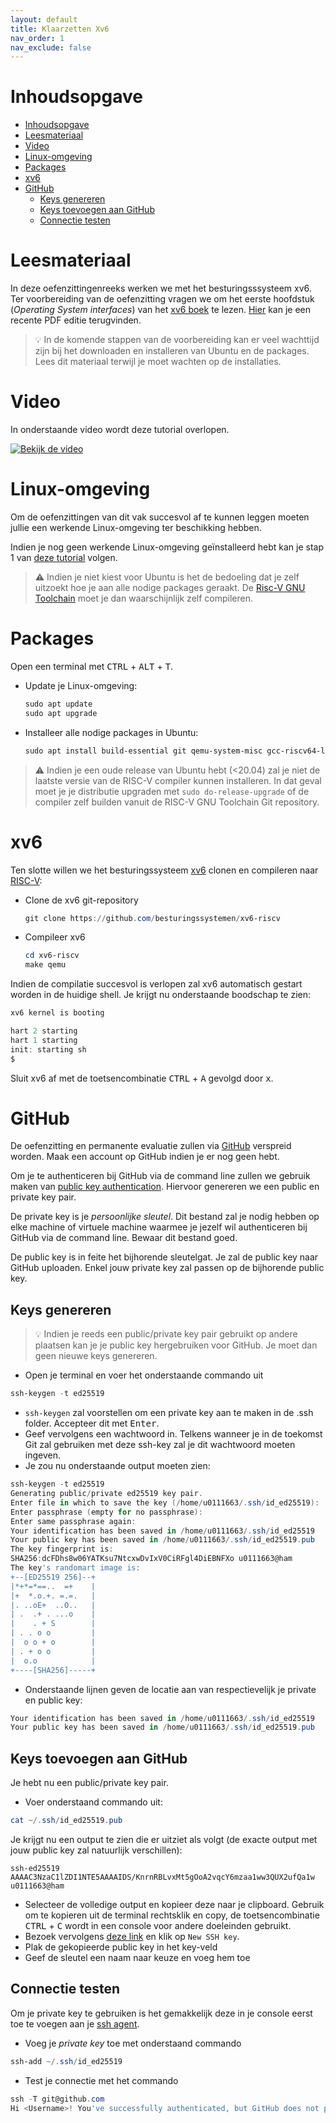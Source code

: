 ```yaml
---
layout: default
title: Klaarzetten Xv6
nav_order: 1
nav_exclude: false
---
```


# Inhoudsopgave

- [Inhoudsopgave](#inhoudsopgave)
- [Leesmateriaal](#leesmateriaal)
- [Video](#video)
- [Linux-omgeving](#linux-omgeving)
- [Packages](#packages)
- [xv6](#xv6)
- [GitHub](#github)
  - [Keys genereren](#keys-genereren)
  - [Keys toevoegen aan GitHub](#keys-toevoegen-aan-github)
  - [Connectie testen](#connectie-testen)

# Leesmateriaal

In deze oefenzittingenreeks werken we met het besturingsssysteem xv6.
Ter voorbereiding van de oefenzitting vragen we om het eerste hoofdstuk (*Operating System interfaces*) van het [xv6 boek](https://github.com/besturingssystemen/xv6-riscv-book) te lezen.
[Hier](https://github.com/besturingssystemen/xv6-riscv-book/releases/latest/download/book.pdf) kan je een recente PDF editie terugvinden.

> :bulb: In de komende stappen van de voorbereiding kan er veel wachttijd zijn bij het downloaden en installeren van Ubuntu en de packages. Lees dit materiaal terwijl je moet wachten op de installaties.

# Video

In onderstaande video wordt deze tutorial overlopen.

[![Bekijk de video](https://img.youtube.com/vi/vjJW36_q_sg/hqdefault.jpg)](https://youtu.be/vjJW36_q_sg)

# Linux-omgeving

Om de oefenzittingen van dit vak succesvol af te kunnen leggen moeten jullie een werkende Linux-omgeving ter beschikking hebben.

Indien je nog geen werkende Linux-omgeving geïnstalleerd hebt kan je stap 1 van [deze tutorial](https://github.com/informaticawerktuigen/klaarzetten-werkomgeving) volgen.

> :warning: Indien je niet kiest voor Ubuntu is het de bedoeling dat je zelf uitzoekt hoe je aan alle nodige packages geraakt. De [Risc-V GNU Toolchain](https://github.com/riscv/riscv-gnu-toolchain) moet je dan waarschijnlijk zelf compileren.

# Packages

Open een terminal met <kbd>CTRL</kbd> + <kbd>ALT</kbd> + <kbd>T</kbd>.

* Update je Linux-omgeving:

    ```PowerShell
    sudo apt update
    sudo apt upgrade
    ```

* Installeer alle nodige packages in Ubuntu:

    ```PowerShell
    sudo apt install build-essential git qemu-system-misc gcc-riscv64-linux-gnu 
    ```

> :warning: Indien je een oude release van Ubuntu hebt (<20.04) zal je niet de laatste versie van de RISC-V compiler kunnen installeren. In dat geval moet je je distributie upgraden met ```sudo do-release-upgrade``` of de compiler zelf builden vanuit de RISC-V GNU Toolchain Git repository.

# xv6

Ten slotte willen we het besturingssysteem [xv6](https://github.com/besturingssystemen/xv6-riscv) clonen en compileren naar [RISC-V](https://riscv.org/):

* Clone de xv6 git-repository

    ```PowerShell
    git clone https://github.com/besturingssystemen/xv6-riscv
    ```

* Compileer xv6

    ```PowerShell
    cd xv6-riscv
    make qemu
    ```

Indien de compilatie succesvol is verlopen zal xv6 automatisch gestart worden in de huidige shell. Je krijgt nu onderstaande boodschap te zien:

```PowerShell
xv6 kernel is booting

hart 2 starting
hart 1 starting
init: starting sh
$ 
```

Sluit xv6 af met de toetsencombinatie <kbd>CTRL</kbd> + <kbd>A</kbd> gevolgd door <kbd>x</kbd>.

# GitHub

De oefenzitting en permanente evaluatie zullen via [GitHub](https://github.com/) verspreid worden.
Maak een account op GitHub indien je er nog geen hebt.

Om je te authenticeren bij GitHub via de command line zullen we gebruik maken van [public key authentication](https://www.ssh.com/academy/ssh/public-key-authentication).
Hiervoor genereren we een public en private key pair.

De private key is je *persoonlijke sleutel*.
Dit bestand zal je nodig hebben op elke machine of virtuele machine waarmee je jezelf wil authenticeren bij GitHub via de command line.
Bewaar dit bestand goed.

De public key is in feite het bijhorende sleutelgat.
Je zal de public key naar GitHub uploaden.
Enkel jouw private key zal passen op de bijhorende public key.

## Keys genereren

> :bulb: Indien je reeds een public/private key pair gebruikt op andere plaatsen kan je je public key hergebruiken voor GitHub.
> Je moet dan geen nieuwe keys genereren.

* Open je terminal en voer het onderstaande commando uit

```PowerShell
ssh-keygen -t ed25519
```

* ```ssh-keygen``` zal voorstellen om een private key aan te maken in de .ssh folder. Accepteer dit met <kbd>Enter</kbd>.
* Geef vervolgens een wachtwoord in. Telkens wanneer je in de toekomst Git zal gebruiken met deze ssh-key zal je dit wachtwoord moeten ingeven.
* Je zou nu onderstaande output moeten zien:

```PowerShell
ssh-keygen -t ed25519
Generating public/private ed25519 key pair.
Enter file in which to save the key (/home/u0111663/.ssh/id_ed25519): 
Enter passphrase (empty for no passphrase): 
Enter same passphrase again: 
Your identification has been saved in /home/u0111663/.ssh/id_ed25519
Your public key has been saved in /home/u0111663/.ssh/id_ed25519.pub
The key fingerprint is:
SHA256:dcFDhs8w06YATKsu7NtcxwDvIxV0CiRFgl4DiEBNFXo u0111663@ham
The key's randomart image is:
+--[ED25519 256]--+
|*+*=*==..  =+    |
|+  *.o.+. =.=.   |
|. ..oE+  ..O..   |
| .  .+ . ...o    |
|    . + S        |
| . . o o         |
|  o o + o        |
| . + o o         |
|  o.o            |
+----[SHA256]-----+
```

* Onderstaande lijnen geven de locatie aan van respectievelijk je private en public key:

```PowerShell
Your identification has been saved in /home/u0111663/.ssh/id_ed25519
Your public key has been saved in /home/u0111663/.ssh/id_ed25519.pub
```

## Keys toevoegen aan GitHub

Je hebt nu een public/private key pair.

* Voer onderstaand commando uit:

```PowerShell
cat ~/.ssh/id_ed25519.pub
```
Je krijgt nu een output te zien die er uitziet als volgt (de exacte output met jouw public key zal natuurlijk verschillen):

```
ssh-ed25519 AAAAC3NzaC1lZDI1NTE5AAAAIDS/KnrnRBLvxMt5gOoA2vqcY6mzaa1ww3QUX2ufQa1w u0111663@ham
```

* Selecteer de volledige output en kopieer deze naar je clipboard. Gebruik om te kopieren uit de terminal rechtsklik en copy, de toetsencombinatie <kbd>CTRL</kbd> + <kbd>C</kbd> wordt in een console voor andere doeleinden gebruikt.
* Bezoek vervolgens [deze link](https://github.com/settings/keys) en klik op ```New SSH key```.
* Plak de gekopieerde public key in het key-veld
* Geef de sleutel een naam naar keuze en voeg hem toe

## Connectie testen

Om je private key te gebruiken is het gemakkelijk deze in je console eerst toe te voegen aan je [ssh agent](https://en.wikipedia.org/wiki/Ssh-agent).

* Voeg je *private key* toe met onderstaand commando

```PowerShell
ssh-add ~/.ssh/id_ed25519
```

* Test je connectie met het commando

```PowerShell
ssh -T git@github.com
Hi <Username>! You've successfully authenticated, but GitHub does not provide shell access.
```
